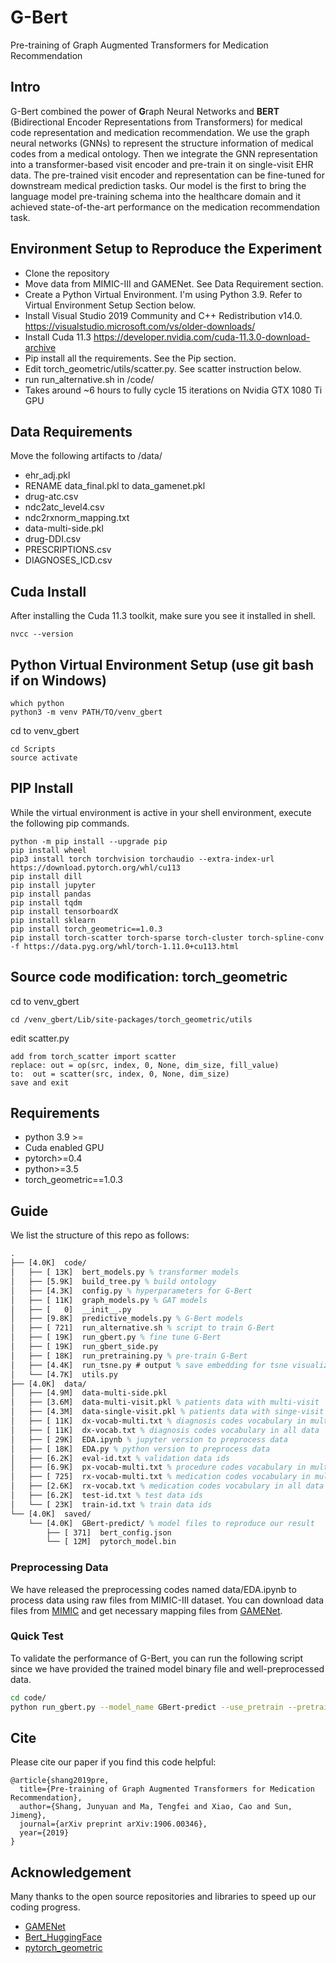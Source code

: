 # G-Bert
Pre-training of Graph Augmented Transformers for Medication Recommendation

## Intro
G-Bert combined the power of **G**raph Neural Networks and **BERT** (Bidirectional Encoder Representations from Transformers) for medical code representation and medication recommendation. We use the graph neural networks (GNNs) to represent the structure information of medical codes from a medical ontology. Then we integrate the GNN representation into a transformer-based visit encoder and pre-train it on single-visit EHR data. The pre-trained visit encoder and representation can be fine-tuned for downstream medical prediction tasks. Our model is the first to bring the language model pre-training schema into the healthcare domain and it achieved state-of-the-art performance on the medication recommendation task.

## Environment Setup to Reproduce the Experiment
- Clone the repository
- Move data from MIMIC-III and GAMENet. See Data Requirement section.
- Create a Python Virtual Environment. I'm using Python 3.9. Refer to Virtual Environment Setup Section below.
- Install Visual Studio 2019 Community and C++ Redistribution v14.0. https://visualstudio.microsoft.com/vs/older-downloads/
- Install Cuda 11.3 https://developer.nvidia.com/cuda-11.3.0-download-archive
- Pip install all the requirements. See the Pip section.
- Edit torch_geometric/utils/scatter.py. See scatter instruction below.
- run run_alternative.sh in /code/
- Takes around ~6 hours to fully cycle 15 iterations on Nvidia GTX 1080 Ti GPU

## Data Requirements
Move the following artifacts to /data/
- ehr_adj.pkl
- RENAME data_final.pkl to data_gamenet.pkl
- drug-atc.csv
- ndc2atc_level4.csv
- ndc2rxnorm_mapping.txt
- data-multi-side.pkl
- drug-DDI.csv
- PRESCRIPTIONS.csv
- DIAGNOSES_ICD.csv

## Cuda Install
After installing the Cuda 11.3 toolkit, make sure you see it installed in shell.
```shell
nvcc --version
```

## Python Virtual Environment Setup (use git bash if on Windows)
```shell
which python
python3 -m venv PATH/TO/venv_gbert
```
cd to venv_gbert
```shell
cd Scripts
source activate
```

## PIP Install
While the virtual environment is active in your shell environment, execute the following pip commands.
```shell
python -m pip install --upgrade pip
pip install wheel
pip3 install torch torchvision torchaudio --extra-index-url https://download.pytorch.org/whl/cu113
pip install dill
pip install jupyter
pip install pandas
pip install tqdm
pip install tensorboardX
pip install sklearn
pip install torch_geometric==1.0.3
pip install torch-scatter torch-sparse torch-cluster torch-spline-conv -f https://data.pyg.org/whl/torch-1.11.0+cu113.html
```

## Source code modification: torch_geometric
cd to venv_gbert
```shell
cd /venv_gbert/Lib/site-packages/torch_geometric/utils
```
edit scatter.py
```
add from torch_scatter import scatter
replace: out = op(src, index, 0, None, dim_size, fill_value)
to:  out = scatter(src, index, 0, None, dim_size)
save and exit
```

## Requirements
- python 3.9 >=
- Cuda enabled GPU
- pytorch>=0.4
- python>=3.5
- torch_geometric==1.0.3

## Guide
We list the structure of this repo as follows:
```latex
.
├── [4.0K]  code/
│   ├── [ 13K]  bert_models.py % transformer models
│   ├── [5.9K]  build_tree.py % build ontology
│   ├── [4.3K]  config.py % hyperparameters for G-Bert
│   ├── [ 11K]  graph_models.py % GAT models
│   ├── [   0]  __init__.py
│   ├── [9.8K]  predictive_models.py % G-Bert models
│   ├── [ 721]  run_alternative.sh % script to train G-Bert
│   ├── [ 19K]  run_gbert.py % fine tune G-Bert
│   ├── [ 19K]  run_gbert_side.py
│   ├── [ 18K]  run_pretraining.py % pre-train G-Bert
│   ├── [4.4K]  run_tsne.py # output % save embedding for tsne visualization
│   └── [4.7K]  utils.py
├── [4.0K]  data/
│   ├── [4.9M]  data-multi-side.pkl 
│   ├── [3.6M]  data-multi-visit.pkl % patients data with multi-visit
│   ├── [4.3M]  data-single-visit.pkl % patients data with singe-visit
│   ├── [ 11K]  dx-vocab-multi.txt % diagnosis codes vocabulary in multi-visit data
│   ├── [ 11K]  dx-vocab.txt % diagnosis codes vocabulary in all data
│   ├── [ 29K]  EDA.ipynb % jupyter version to preprocess data
│   ├── [ 18K]  EDA.py % python version to preprocess data
│   ├── [6.2K]  eval-id.txt % validation data ids
│   ├── [6.9K]  px-vocab-multi.txt % procedure codes vocabulary in multi-visit data
│   ├── [ 725]  rx-vocab-multi.txt % medication codes vocabulary in multi-visit data
│   ├── [2.6K]  rx-vocab.txt % medication codes vocabulary in all data
│   ├── [6.2K]  test-id.txt % test data ids
│   └── [ 23K]  train-id.txt % train data ids
└── [4.0K]  saved/
    └── [4.0K]  GBert-predict/ % model files to reproduce our result
        ├── [ 371]  bert_config.json 
        └── [ 12M]  pytorch_model.bin
```
### Preprocessing Data
We have released the preprocessing codes named data/EDA.ipynb to process data using raw files from MIMIC-III dataset. You can download data files from [MIMIC](https://mimic.physionet.org/gettingstarted/dbsetup/) and get necessary mapping files from [GAMENet](https://github.com/sjy1203/GAMENet).

### Quick Test
To validate the performance of G-Bert, you can run the following script since we have provided the trained model binary file and well-preprocessed data.
```bash
cd code/
python run_gbert.py --model_name GBert-predict --use_pretrain --pretrain_dir ../saved/GBert-predict --graph
```
## Cite 

Please cite our paper if you find this code helpful:

```
@article{shang2019pre,
  title={Pre-training of Graph Augmented Transformers for Medication Recommendation},
  author={Shang, Junyuan and Ma, Tengfei and Xiao, Cao and Sun, Jimeng},
  journal={arXiv preprint arXiv:1906.00346},
  year={2019}
}
```

## Acknowledgement
Many thanks to the open source repositories and libraries to speed up our coding progress.
- [GAMENet](https://github.com/sjy1203/GAMENet)
- [Bert_HuggingFace](https://github.com/huggingface/pytorch-pretrained-BERT)
- [pytorch_geometric](https://github.com/rusty1s/pytorch_geometric)


